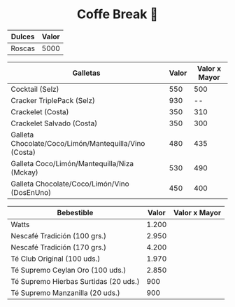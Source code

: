 <h1 align="center">Coffe Break 🍪</h1>

| Dulces                                                 | Valor | 
|--------------------------------------------------------|-------|
| Roscas                                                 | 5000  |


| Galletas                                               | Valor | Valor x Mayor |
|--------------------------------------------------------|-------|---------------|
| Cocktail (Selz)                                        | 550   | 500           |
| Cracker TriplePack (Selz)                              | 930   | --            | 
| Crackelet (Costa)                                      | 350   | 310           |
| Crackelet Salvado (Costa)                              | 350   | 300           |
| Galleta Chocolate/Coco/Limón/Mantequilla/Vino (Costa)  | 480   | 435           |
| Galleta Coco/Limón/Mantequilla/Niza (Mckay)            | 530   | 490           |
| Galleta Chocolate/Coco/Limón/Vino (DosEnUno)           | 450   | 400           |


| Bebestible                            | Valor | Valor x Mayor |
|---------------------------------------|-------|---------------|
| Watts                                 | 1.200 |          |
| Nescafé Tradición (100 grs.)          | 2.950 |
| Nescafé Tradición (170 grs.)          | 4.200 |
| Té Club Original (100 uds.)           | 1.970 | 
| Té Supremo Ceylan Oro (100 uds.)      | 2.850 |
| Té Supremo Hierbas Surtidas (20 uds.) | 900   |
| Té Supremo Manzanilla (20 uds.)       | 900   |

